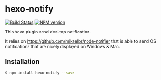 # hexo-notify

[![Build Status](https://travis-ci.org/hexojs/hexo-notify.svg?branch=master)](https://travis-ci.org/hexojs/hexo-notify)
[![NPM version](https://badge.fury.io/js/hexo-notify.svg)](https://www.npmjs.com/package/hexo-notify)

This hexo plugin send desktop notification.

It relies on https://github.com/mikaelbr/node-notifier that is able to send OS notifications that are nicely displayed on Windows & Mac.

## Installation

``` bash
$ npm install hexo-notify --save
```
